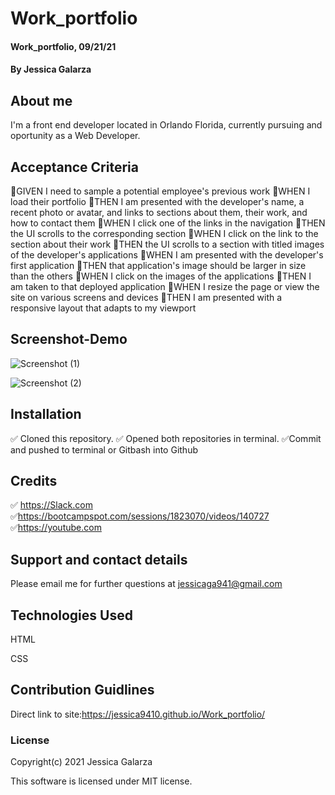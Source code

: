 # Work_portfolio

#### Work_portfolio, 09/21/21

#### By Jessica Galarza

## About me

I'm a front end developer located in Orlando Florida, currently pursuing and oportunity as a Web Developer.

## Acceptance Criteria

🔆GIVEN I need to sample a potential employee's previous work
🔆WHEN I load their portfolio
🔆THEN I am presented with the developer's name, a recent photo or avatar, and links to sections about them, their work, and how to contact them
🔆WHEN I click one of the links in the navigation
🔆THEN the UI scrolls to the corresponding section
🔆WHEN I click on the link to the section about their work
🔆THEN the UI scrolls to a section with titled images of the developer's applications
🔆WHEN I am presented with the developer's first application
🔆THEN that application's image should be larger in size than the others
🔆WHEN I click on the images of the applications
🔆THEN I am taken to that deployed application
🔆WHEN I resize the page or view the site on various screens and devices
🔆THEN I am presented with a responsive layout that adapts to my viewport

## Screenshot-Demo
![Screenshot (1)](https://user-images.githubusercontent.com/87554644/137036945-86caede8-bede-479d-b992-0042be84faa0.png)

![Screenshot (2)](https://user-images.githubusercontent.com/87554644/137036972-d420a62a-1887-45de-a1c8-b88fe1e15e27.png)


## Installation

✅ Cloned this repository.
✅ Opened both repositories in terminal.
✅Commit and pushed to terminal or Gitbash into Github

## Credits

✅ https://Slack.com
✅https://bootcampspot.com/sessions/1823070/videos/140727
✅https://youtube.com

## Support and contact details

Please email me for further questions at jessicaga941@gmail.com

## Technologies Used

HTML

CSS

## Contribution Guidlines

Direct link to site:https://jessica9410.github.io/Work_portfolio/

### License

Copyright(c) 2021 Jessica Galarza

This software is licensed under MIT license.
